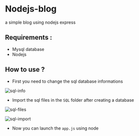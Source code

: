 # Nodejs-blog
a simple blog using nodejs express

## Requirements :
- Mysql database
- Nodejs

## How to use ?
- First you need to change the sql database informations 

![sql-info](https://www.mediafire.com/convkey/a4a9/qki7ar2a6lz0q9zzg.jpg)

- Import the sql files in the `SQL` folder after creating a database

![sql-files](http://www.mediafire.com/convkey/9c59/blt0vp9ipiexduczg.jpg)

![sql-import](http://www.mediafire.com/convkey/56d9/01o11v80j8ftqbuzg.jpg)

- Now you can launch the `app.js` using node
